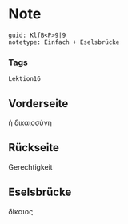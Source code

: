 # Note
```
guid: KlfB<P>9|9
notetype: Einfach + Eselsbrücke
```

### Tags
```
Lektion16
```

## Vorderseite
ἠ δικαιοσύνη

## Rückseite
Gerechtigkeit

## Eselsbrücke
δίκαιος
